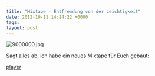 ```yaml
---
title: "Mixtape - Entfremdung von der Leichtigkeit"
date: 2012-10-11 14:24:22 +0000
tags: 
layout: post
---
```

<img src="/content/images/9000000.jpg" alt="9000000.jpg" />

Sagt alles ab, ich habe ein neues Mixtape für Euch gebaut: 

<script src="/javascripts/jquery.js"></script><script src="/javascripts/widget.js"></script>
<a class="widget" href="https://soundcloud.com/bangpowwww/sets/sadness">player</a></p>
